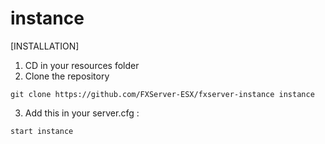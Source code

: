 # instance

[INSTALLATION]

1) CD in your resources folder
2) Clone the repository
```
git clone https://github.com/FXServer-ESX/fxserver-instance instance
```
3) Add this in your server.cfg :

```
start instance
```
